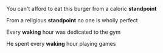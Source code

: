 You can't afford to eat this burger from a caloric **standpoint**

From a religious **standpoint** no one is wholly perfect

Every **waking** hour was dedicated to the gym

He spent every **waking** hour playing games